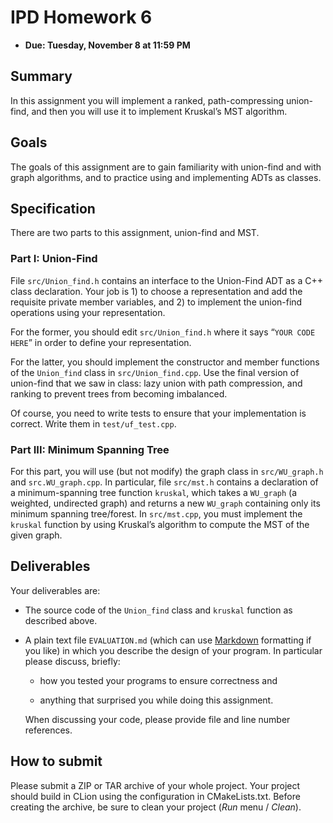 # IPD Homework 6

  - **Due: Tuesday, November 8 at 11:59 PM**

## Summary

In this assignment you will implement a ranked, path-compressing
union-find, and then you will use it to implement Kruskal’s MST
algorithm.

## Goals

The goals of this assignment are to gain familiarity with union-find and
with graph algorithms, and to practice using and implementing ADTs as
classes.

## Specification

There are two parts to this assignment, union-find and MST.

### Part I: Union-Find

File `src/Union_find.h` contains an interface to the Union-Find ADT as a
C++ class declaration. Your job is 1) to choose a representation and add
the requisite private member variables, and 2) to implement the
union-find operations using your representation.

For the former, you should edit `src/Union_find.h` where it says “`YOUR
CODE HERE`” in order to define your representation.

For the latter, you should implement the constructor and member
functions of the `Union_find` class in `src/Union_find.cpp`. Use the
final version of union-find that we saw in class: lazy union with path
compression, and ranking to prevent trees from becoming imbalanced.

Of course, you need to write tests to ensure that your implementation is
correct. Write them in `test/uf_test.cpp`.

### Part III: Minimum Spanning Tree

For this part, you will use (but not modify) the graph class in
`src/WU_graph.h` and `src.WU_graph.cpp`. In particular, file `src/mst.h`
contains a declaration of a minimum-spanning tree function `kruskal`,
which takes a `WU_graph` (a weighted, undirected graph) and returns a
new `WU_graph` containing only its minimum spanning tree/forest.
In `src/mst.cpp`, you must implement the `kruskal` function by using
Kruskal’s algorithm to compute the MST of the given graph.

## Deliverables

Your deliverables are:

  - The source code of the `Union_find` class and `kruskal` function as
    described above.

  - A plain text file `EVALUATION.md` (which can use
    [Markdown](https://help.github.com/articles/github-flavored-markdown/)
    formatting if you like) in which you describe the design of your
    program. In particular please discuss, briefly:

      - how you tested your programs to ensure correctness and

      - anything that surprised you while doing this assignment.

    When discussing your code, please provide file and line number
    references.

## How to submit

Please submit a ZIP or TAR archive of your whole project. Your project
should build in CLion using the configuration in CMakeLists.txt. Before
creating the archive, be sure to clean your project (*Run* menu /
*Clean*).
